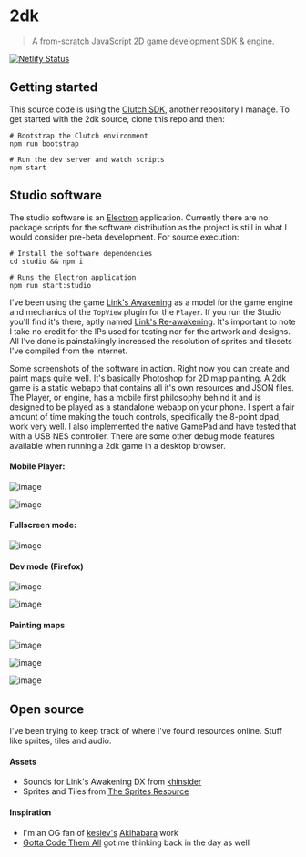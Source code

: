 2dk
===

> A from-scratch JavaScript 2D game development SDK & engine.


[![Netlify Status](https://api.netlify.com/api/v1/badges/b6bd6820-200c-492b-86e1-5d9c42456b87/deploy-status)](https://app.netlify.com/sites/2dk/deploys)



## Getting started
This source code is using the [Clutch SDK](), another repository I manage. To get started with the 2dk source, clone this repo and then:

```shell
# Bootstrap the Clutch environment
npm run bootstrap

# Run the dev server and watch scripts
npm start
```



## Studio software
The studio software is an [Electron]() application. Currently there are no package scripts for the software distribution as the project is still in what I would consider pre-beta development. For source execution:

```shell
# Install the software dependencies
cd studio && npm i

# Runs the Electron application
npm run start:studio
```

I've been using the game [Link's Awakening](https://www.zeldadungeon.net/wiki/The_Legend_of_Zelda:_Link%27s_Awakening) as a model for the game engine and mechanics of the `TopView` plugin for the `Player`. If you run the Studio you'll find it's there, aptly named [Link's Re-awakening](https://2dk.kitajchuk.com/games/la/?buster=260). It's important to note I take no credit for the IPs used for testing nor for the artwork and designs. All I've done is painstakingly increased the resolution of sprites and tilesets I've compiled from the internet.

Some screenshots of the software in action. Right now you can create and paint maps quite well. It's basically Photoshop for 2D map painting. A 2dk game is a static webapp that contains all it's own resources and JSON files. The Player, or engine, has a mobile first philosophy behind it and is designed to be played as a standalone webapp on your phone. I spent a fair amount of time making the touch controls, specifically the 8-point dpad, work very well. I also implemented the native GamePad and have tested that with a USB NES controller. There are some other debug mode features available when running a 2dk game in a desktop browser.

#### Mobile Player:
![image](./static/img/screens/mobile1.png)

![image](./static/img/screens/mobile2.png)

#### Fullscreen mode:
![image](./static/img/screens/mobile3.png)


#### Dev mode (Firefox)
![image](./static/img/screens/roaming1.png)

![image](./static/img/screens/roaming2.png)


#### Painting maps
![image](./static/img/screens/mabevillage.png)

![image](./static/img/screens/mysteriousforest.png)

![image](./static/img/screens/ukukuprairie.png)



## Open source
I've been trying to keep track of where I've found resources online. Stuff like sprites, tiles and audio.

#### Assets
* Sounds for Link's Awakening DX from [khinsider](https://downloads.khinsider.com/game-soundtracks/album/link-s-awakening-dx)
* Sprites and Tiles from [The Sprites Resource](https://www.spriters-resource.com/game_boy_gbc/thelegendofzeldalinksawakeningdx)

#### Inspiration
* I'm an OG fan of [kesiev's](https://github.com/kesiev) [Akihabara](https://www.kesiev.com/akihabara) work
* [Gotta Code Them All](https://www.slideshare.net/Berttimmermans/gotta-code-them-all-a-pokmon-and-html5-lovestory) got me thinking back in the day as well
